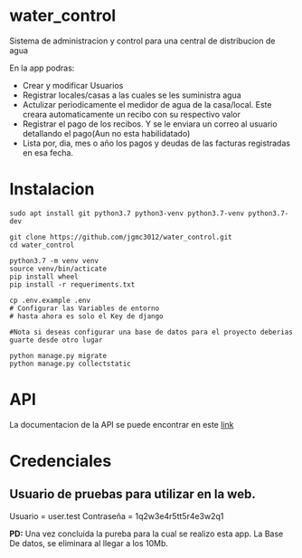 # water_control
Sistema de administracion y control para una central de distribucion de agua

En la app podras:
- Crear y modificar Usuarios
- Registrar locales/casas a las cuales se les suministra agua
- Actulizar periodicamente el medidor de agua de la casa/local. Este creara automaticamente un recibo con su respectivo valor
- Registrar el pago de los recibos. Y se le enviara un correo al usuario detallando el pago(Aun no esta habilidatado)
- Lista por, dia, mes o año los pagos y deudas de las facturas registradas en esa fecha.

# Instalacion
```shell
sudo apt install git python3.7 python3-venv python3.7-venv python3.7-dev

git clone https://github.com/jgmc3012/water_control.git
cd water_control

python3.7 -m venv venv
source venv/bin/acticate
pip install wheel
pip install -r requeriments.txt

cp .env.example .env
# Configurar las Variables de entorno
# hasta ahora es solo el Key de django

#Nota si deseas configurar una base de datos para el proyecto deberias guarte desde otro lugar

python manage.py migrate
python manage.py collectstatic
```

# API
La documentacion de la API se puede encontrar en este [link](https://documenter.getpostman.com/view/9501880/SzYgRaKk?version=latest)

# Credenciales
## Usuario de pruebas para utilizar en la web.
Usuario = user.test
Contraseña = 1q2w3e4r5tt5r4e3w2q1

**PD:** Una vez concluida la pureba para la cual se realizo esta app. La Base De datos, se eliminara al llegar a los 10Mb.
